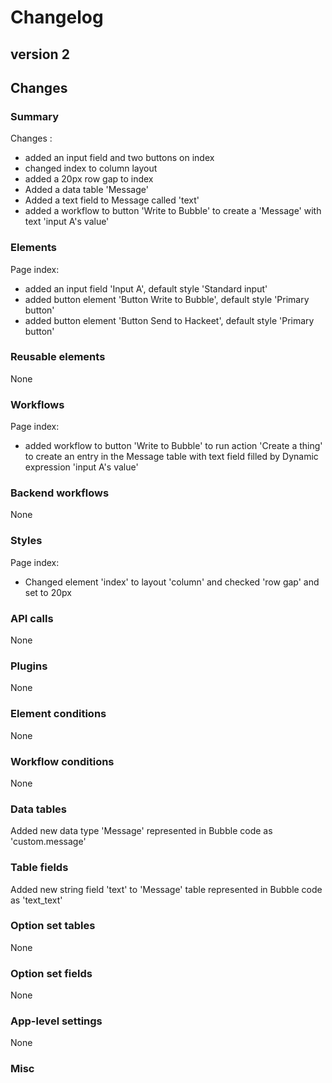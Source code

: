 # Changelog

## version 2

## Changes

### Summary

Changes :
- added an input field and two buttons on index
- changed index to column layout
- added a 20px row gap to index
- Added a data table 'Message'
- Added a text field to Message called 'text'
- added a workflow to button 'Write to Bubble' to create a 'Message' with text 'input A's value'

### Elements

Page index:
 - added an input field 'Input A', default style 'Standard input'
 - added button element 'Button Write to Bubble', default style 'Primary button'
 - added button element 'Button Send to Hackeet', default style 'Primary button'

### Reusable elements

None

### Workflows

Page index:
- added workflow to button 'Write to Bubble' to run action 'Create a thing' to create an entry in the Message table with text field filled by Dynamic expression 'input A's value'

### Backend workflows

None

### Styles

Page index:
- Changed element 'index' to layout 'column' and checked 'row gap' and set to 20px

### API calls

None

### Plugins

None

### Element conditions

None

### Workflow conditions

None

### Data tables

Added new data type 'Message' represented in Bubble code as 'custom.message'

### Table fields

Added new string field 'text' to 'Message' table represented in Bubble code as 'text_text'

### Option set tables

None

### Option set fields

None

### App-level settings

None

### Misc